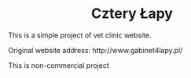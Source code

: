 <h1 align="center">Cztery Łapy</h1>
<p>This is a simple project of vet clinic website.</p>
<p>Original website address: http://www.gabinet4lapy.pl/</p>
<p>This is non-commercial project</p>